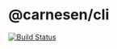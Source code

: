 @carnesen/cli
==============
[![Build Status](https://travis-ci.org/carnesen/cli.svg?branch=master)](https://travis-ci.org/carnesen/cli)
